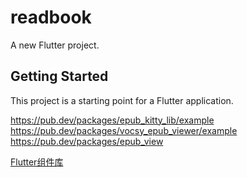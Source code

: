 # readbook

A new Flutter project.

## Getting Started

This project is a starting point for a Flutter application.

https://pub.dev/packages/epub_kitty_lib/example
https://pub.dev/packages/vocsy_epub_viewer/example
https://pub.dev/packages/epub_view

[Flutter组件库](https://juejin.cn/post/7308553288399355930?searchId=20240112182800BF4A14DDE8B6AF406228)